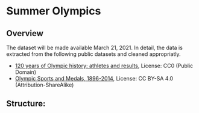 # Summer Olympics

## Overview

The dataset will be made available March 21, 2021. In detail, the data is extracted from the following public datasets and cleaned appropriatly.

* [120 years of Olympic history: athletes and results][1], License: CC0 (Public Domain)
* [Olympic Sports and Medals, 1896-2014][2], License: CC BY-SA 4.0 (Attribution-ShareAlike) 

[1]: https://www.kaggle.com/heesoo37/120-years-of-olympic-history-athletes-and-results
[2]: https://www.kaggle.com/the-guardian/olympic-games


## Structure: 

